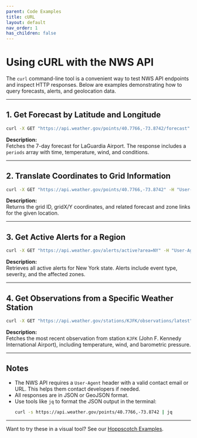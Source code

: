 ```yaml
---
parent: Code Examples
title: cURL
layout: default
nav_order: 1
has_children: false
---
```


# Using cURL with the NWS API

The `curl` command-line tool is a convenient way to test NWS API endpoints and inspect HTTP responses. Below are examples demonstrating how to query forecasts, alerts, and geolocation data.

---

## 1. Get Forecast by Latitude and Longitude

```bash
curl -X GET "https://api.weather.gov/points/40.7766,-73.8742/forecast" -H "User-Agent: your-email@example.com"
```

**Description:**  
Fetches the 7-day forecast for LaGuardia Airport. The response includes a `periods` array with time, temperature, wind, and conditions.

---

## 2. Translate Coordinates to Grid Information

```bash
curl -X GET "https://api.weather.gov/points/40.7766,-73.8742" -H "User-Agent: your-email@example.com"
```

**Description:**  
Returns the grid ID, gridX/Y coordinates, and related forecast and zone links for the given location.

---

## 3. Get Active Alerts for a Region

```bash
curl -X GET "https://api.weather.gov/alerts/active?area=NY" -H "User-Agent: your-email@example.com"
```

**Description:**  
Retrieves all active alerts for New York state. Alerts include event type, severity, and the affected zones.

---

## 4. Get Observations from a Specific Weather Station

```bash
curl -X GET "https://api.weather.gov/stations/KJFK/observations/latest" -H "User-Agent: your-email@example.com"
```

**Description:**  
Fetches the most recent observation from station `KJFK` (John F. Kennedy International Airport), including temperature, wind, and barometric pressure.

---

## Notes

- The NWS API requires a `User-Agent` header with a valid contact email or URL. This helps them contact developers if needed.
- All responses are in JSON or GeoJSON format.
- Use tools like `jq` to format the JSON output in the terminal:  
  ```bash
  curl -s https://api.weather.gov/points/40.7766,-73.8742 | jq
  ```

---

Want to try these in a visual tool? See our [Hoppscotch Examples](./hoppscotch.md).